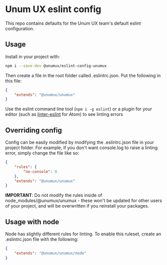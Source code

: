 # Unum UX eslint config

This repo contains defaults for the Unum UX team's default eslint configuration.

## Usage

Install in your project with:

```bash
npm i --save-dev @unumux/eslint-config-unumux
```

Then create a file in the root folder called .eslintrc.json. Put the following in this file:

```json
{
    "extends": "@unumux/unumux"
}
```

Use the eslint command line tool (`npm i -g eslint`) or a plugin for your editor (such as [linter-eslint](https://atom.io/packages/linter-eslint) for Atom) to see linting errors

## Overriding config

Config can be easily modified by modifying the .eslintrc.json file in your project folder. For example, if you don't want console.log to raise a linting error, simply change the file like so:

```json
{
    "rules": {
        "no-console": 0
    },
    "extends": "@unumux/unumux"
}
```

**IMPORTANT**: Do not modify the rules inside of node_modules/@unumux/unumux - these won't be updated for other users of your project, and will be overwritten if you reinstall your packages.


## Usage with node

Node has slightly different rules for linting. To enable this ruleset, create an .eslintrc.json file with the following:

```json
{
    "extends": "@unumux/unumux/node"
}
```
